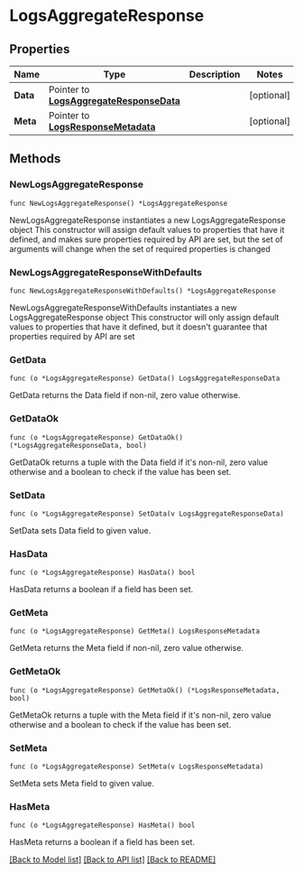# LogsAggregateResponse

## Properties

Name | Type | Description | Notes
------------ | ------------- | ------------- | -------------
**Data** | Pointer to [**LogsAggregateResponseData**](LogsAggregateResponse_data.md) |  | [optional] 
**Meta** | Pointer to [**LogsResponseMetadata**](LogsResponseMetadata.md) |  | [optional] 

## Methods

### NewLogsAggregateResponse

`func NewLogsAggregateResponse() *LogsAggregateResponse`

NewLogsAggregateResponse instantiates a new LogsAggregateResponse object
This constructor will assign default values to properties that have it defined,
and makes sure properties required by API are set, but the set of arguments
will change when the set of required properties is changed

### NewLogsAggregateResponseWithDefaults

`func NewLogsAggregateResponseWithDefaults() *LogsAggregateResponse`

NewLogsAggregateResponseWithDefaults instantiates a new LogsAggregateResponse object
This constructor will only assign default values to properties that have it defined,
but it doesn't guarantee that properties required by API are set

### GetData

`func (o *LogsAggregateResponse) GetData() LogsAggregateResponseData`

GetData returns the Data field if non-nil, zero value otherwise.

### GetDataOk

`func (o *LogsAggregateResponse) GetDataOk() (*LogsAggregateResponseData, bool)`

GetDataOk returns a tuple with the Data field if it's non-nil, zero value otherwise
and a boolean to check if the value has been set.

### SetData

`func (o *LogsAggregateResponse) SetData(v LogsAggregateResponseData)`

SetData sets Data field to given value.

### HasData

`func (o *LogsAggregateResponse) HasData() bool`

HasData returns a boolean if a field has been set.

### GetMeta

`func (o *LogsAggregateResponse) GetMeta() LogsResponseMetadata`

GetMeta returns the Meta field if non-nil, zero value otherwise.

### GetMetaOk

`func (o *LogsAggregateResponse) GetMetaOk() (*LogsResponseMetadata, bool)`

GetMetaOk returns a tuple with the Meta field if it's non-nil, zero value otherwise
and a boolean to check if the value has been set.

### SetMeta

`func (o *LogsAggregateResponse) SetMeta(v LogsResponseMetadata)`

SetMeta sets Meta field to given value.

### HasMeta

`func (o *LogsAggregateResponse) HasMeta() bool`

HasMeta returns a boolean if a field has been set.


[[Back to Model list]](../README.md#documentation-for-models) [[Back to API list]](../README.md#documentation-for-api-endpoints) [[Back to README]](../README.md)


